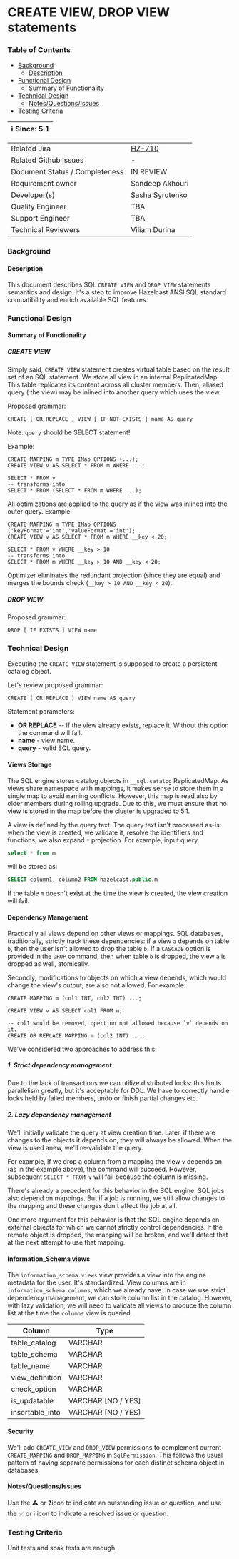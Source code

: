 # CREATE VIEW, DROP VIEW statements

### Table of Contents

+ [Background](#background)
    - [Description](#description)
+ [Functional Design](#functional-design)
    * [Summary of Functionality](#summary-of-functionality)
+ [Technical Design](#technical-design)
    * [Notes/Questions/Issues](#notesquestionsissues)
+ [Testing Criteria](#testing-criteria)

|ℹ️ Since: 5.1|
 |-------------|

|||
 |---|---|
|Related Jira|[HZ-710](https://hazelcast.atlassian.net/browse/HZ-710)|
|Related Github issues|_-_|
|Document Status / Completeness|IN REVIEW|
|Requirement owner|Sandeep Akhouri|
|Developer(s)|Sasha Syrotenko|
|Quality Engineer|TBA|
|Support Engineer|TBA|
|Technical Reviewers|Viliam Durina|

### Background

#### Description

This document describes SQL `CREATE VIEW` and `DROP VIEW` statements semantics and design. It's a step to improve
Hazelcast ANSI SQL standard compatibility and enrich available SQL features.

### Functional Design

#### Summary of Functionality

##### CREATE VIEW

Simply said, `CREATE VIEW` statement creates virtual table based on the result set of an SQL statement. We store all
view in an internal ReplicatedMap. This table replicates its content across all cluster members. Then, aliased query (
the view) may be inlined into another query which uses the view.

Proposed grammar:

```
CREATE [ OR REPLACE ] VIEW [ IF NOT EXISTS ] name AS query
```

Note: `query` should be SELECT statement!

Example:

```
CREATE MAPPING m TYPE IMap OPTIONS (...);
CREATE VIEW v AS SELECT * FROM m WHERE ...;

SELECT * FROM v
-- transforms into
SELECT * FROM (SELECT * FROM m WHERE ...);
```

All optimizations are applied to the query as if the view was inlined into the outer query. Example:

```
CREATE MAPPING m TYPE IMap OPTIONS ('keyFormat'='int','valueFormat'='int');
CREATE VIEW v AS SELECT * FROM m WHERE __key < 20;

SELECT * FROM v WHERE __key > 10
-- transforms into
SELECT * FROM m WHERE __key > 10 AND __key < 20;
```

Optimizer eliminates the redundant projection (since they are equal) and merges the bounds
check (`__key > 10 AND __key < 20`).

##### DROP VIEW

Proposed grammar:

 ```
DROP [ IF EXISTS ] VIEW name
 ```

### Technical Design

Executing the `CREATE VIEW` statement is supposed to create a persistent catalog object.

Let's review proposed grammar:

```
CREATE [ OR REPLACE ] VIEW name AS query
```

Statement parameters:

- **OR REPLACE** -- If the view already exists, replace it. Without this option the command will fail.
- **name** - view name.
- **query** - valid SQL query.

#### Views Storage

The SQL engine stores catalog objects in `__sql.catalog` ReplicatedMap. As views share namespace with mappings, it makes
sense to store them in a single map to avoid naming conflicts. However, this map is read also by older members during
rolling upgrade. Due to this, we must ensure that no view is stored in the map before the cluster is upgraded to 5.1.

A view is defined by the query text. The query text isn't processed as-is: when the view is created, we validate it,
resolve the identifiers and functions, we also expand `*` projection. For example, input query

```sql
select * from m
```

will be stored as:

```sql
SELECT column1, column2 FROM hazelcast.public.m
```

If the table `m` doesn't exist at the time the view is created, the view creation will fail.

#### Dependency Management

Practically all views depend on other views or mappings. SQL databases, traditionally, strictly track these
dependencies: if a view `a` depends on table `b`, then the user isn't allowed to drop the table `b`. If a
`CASCADE` option is provided in the `DROP` command, then when table `b`
is dropped, the view `a` is dropped as well, atomically.

Secondly, modifications to objects on which a view depends, which would change the view's output, are also not allowed.
For example:

```
CREATE MAPPING m (col1 INT, col2 INT) ...;

CREATE VIEW v AS SELECT col1 FROM m;

-- col1 would be removed, opertion not allowed because `v` depends on it.
CREATE OR REPLACE MAPPING m (col2 INT) ...;  
```

We've considered two approaches to address this:

##### 1. Strict dependency management

Due to the lack of transactions we can utilize distributed locks: this limits parallelism greatly, but it's acceptable
for DDL. We have to correctly handle locks held by failed members, undo or finish partial changes etc.

##### 2. Lazy dependency management

We'll initially validate the query at view creation time. Later, if there are changes to the objects it depends on, they
will always be allowed. When the view is used anew, we'll re-validate the query.

For example, if we drop a column from a mapping the view `v` depends on
(as in the example above), the command will succeed. However, subsequent
`SELECT * FROM v` will fail because the column is missing.

There's already a precedent for this behavior in the SQL engine: SQL jobs also depend on mappings. But if a job is
running, we still allow changes to the mapping and these changes don't affect the job at all.

One more argument for this behavior is that the SQL engine depends on external objects for which we cannot strictly
control dependencies. If the remote object is dropped, the mapping will be broken, and we'll detect that at the next
attempt to use that mapping.

#### Information_Schema views

The `information_schema.views` view provides a view into the engine metadata for the user. It's standardized. View
columns are in
`information_schema.columns`, which we already have. In case we use strict dependency management, we can store column
list in the catalog. However, with lazy validation, we will need to validate all views to produce the column list at the
time the `columns` view is queried.

|     Column     |  Type   |
|----------------|---------|
| table_catalog  | VARCHAR |
| table_schema   | VARCHAR |
| table_name     | VARCHAR |
| view_definition     | VARCHAR |
| check_option   | VARCHAR |
| is_updatable   | VARCHAR  [NO / YES] |
| insertable_into | VARCHAR [NO / YES] |

#### Security

We'll add `CREATE_VIEW` and `DROP_VIEW` permissions to complement current `CREATE_MAPPING` and `DROP_MAPPING`
in `SqlPermission`. This follows the usual pattern of having separate permissions for each distinct schema object in
databases.

#### Notes/Questions/Issues

Use the ⚠️ or ❓icon to indicate an outstanding issue or question, and use the ✅ or ℹ️ icon to indicate a resolved issue
or question.

### Testing Criteria

Unit tests and soak tests are enough.